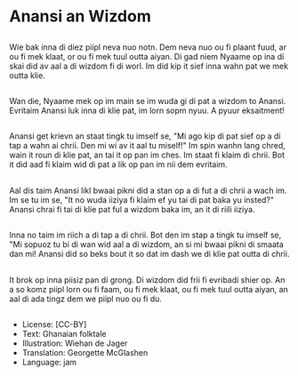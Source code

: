# Anansi an Wizdom

##
Wie bak inna di diez piipl neva nuo notn. Dem neva nuo ou fi plaant fuud, ar ou fi mek klaat, or ou fi mek tuul outta aiyan. Di gad niem Nyaame op ina di skai did av aal a di wizdom fi di worl. Im did kip it sief inna wahn pat we mek outta klie.

##
Wan die, Nyaame mek op im main se im wuda gi di pat a wizdom to Anansi. Evritaim Anansi luk inna di klie pat, im lorn sopm nyuu. A pyuur eksaitment!

##
Anansi get krievn an staat tingk tu imself se, "Mi ago kip di pat sief op a di tap a wahn ai chrii. Den mi wi av it aal tu miself!" Im spin wanhn lang chred, wain it roun di klie pat, an tai it op pan im ches. Im staat fi klaim di chrii. Bot it did aad fi klaim wid di pat a lik op pan im nii dem evritaim.

##
Aal dis taim Anansi likl bwaai pikni did a stan op a di fut a di chrii a wach im. Im se tu im se, "It no wuda iiziya fi klaim ef yu tai di pat baka yu insted?" Anansi chrai fi tai di klie pat ful a wizdom baka im, an it di riili iiziya.

##
Inna no taim im riich a di tap a di chrii. Bot den im stap a tingk tu imself se, "Mi sopuoz tu bi di wan wid aal a di wizdom, an si mi bwaai pikni di smaata dan mi! Anansi did so beks bout it so dat im dash we di klie pat outta di chrii.

##
It brok op inna piisiz pan di grong. Di wizdom did frii fi evribadi shier op. An a so komz piipl lorn ou fi faam, ou fi mek klaat, ou fi mek tuul outta aiyan, an aal di ada tingz dem we piipl nuo ou fi du.

##
* License: [CC-BY]
* Text: Ghanaian folktale
* Illustration: Wiehan de Jager
* Translation: Georgette McGlashen
* Language: jam
